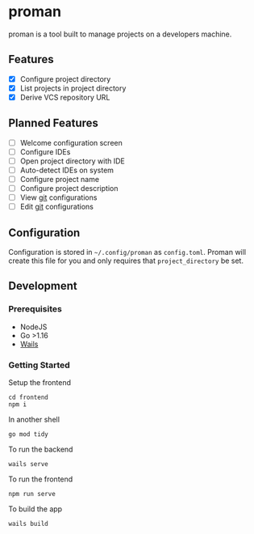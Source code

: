 # proman

proman is a tool built to manage projects on a developers machine.

## Features

- [x] Configure project directory
- [x] List projects in project directory
- [x] Derive VCS repository URL

## Planned Features

- [ ] Welcome configuration screen
- [ ] Configure IDEs
- [ ] Open project directory with IDE
- [ ] Auto-detect IDEs on system
- [ ] Configure project name
- [ ] Configure project description
- [ ] View [git](https://git-scm.com/) configurations
- [ ] Edit [git](https://git-scm.com/) configurations

## Configuration

Configuration is stored in `~/.config/proman` as `config.toml`. Proman will create this file for you and only requires 
that `project_directory` be set.

## Development

### Prerequisites

- NodeJS
- Go >1.16
- [Wails](https://wails.app)

### Getting Started

Setup the frontend

```shell
cd frontend
npm i 
```

In another shell

```shell
go mod tidy
```

To run the backend

```shell
wails serve
```

To run the frontend

```shell
npm run serve
```

To build the app

```shell
wails build
```